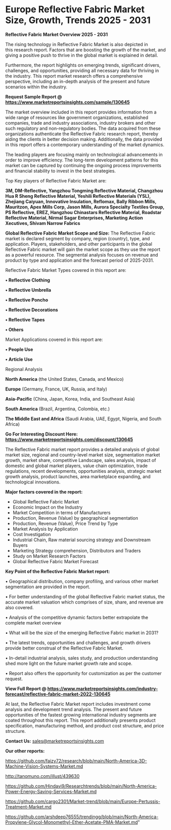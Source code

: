  # Europe Reflective Fabric Market Size, Growth, Trends 2025 - 2031

<Strong> Reflective Fabric Market Overview 2025 - 2031</strong>

The rising technology in Reflective Fabric Market is also depicted in this research report. Factors that are boosting the growth of the market, and giving a positive push to thrive in the global market is explained in detail.

Furthermore, the report highlights on emerging trends, significant drivers, challenges, and opportunities, providing all necessary data for thriving in the industry. This report market research offers a comprehensive perspective, including an in-depth analysis of the present and future scenarios within the industry.

<strong>Request Sample Report @ <a href=https://www.marketreportsinsights.com/sample/130645>https://www.marketreportsinsights.com/sample/130645</a></strong>

The market overview included in this report provides information from a wide range of resources like government organizations, established companies, trade and industry associations, industry brokers and other such regulatory and non-regulatory bodies. The data acquired from these organizations authenticate the Reflective Fabric research report, thereby aiding the clients in better decision making. Additionally, the data provided in this report offers a contemporary understanding of the market dynamics.

The leading players are focusing mainly on technological advancements in order to improve efficiency. The long-term development patterns for this market can be captured by continuing the ongoing process improvements and financial stability to invest in the best strategies.

Top Key players of Reflective Fabric Market are:

<strong>3M, DM-Reflective, Yangzhou Tongming Reflective Material, Changzhou Hua R Sheng Reflective Material, Yeshili Reflective Materials (YSL), Zhejiang Caiyuan, Innovative Insulation, Reflomax, Bally Ribbon Mills, Mauritzon, Apex Mills Corp, Jason Mills, Aurora Specialty Textiles Group, PS Reflective, EREZ, Hangzhou Chinastars Reflective Material, Roadstar Reflective Material, Nirmal Sagar Enterprises, Marketing Action Xecutives, Shivam Narrow Fabrics</strong>

<strong><b>Global Reflective Fabric Market Scope and Size:</b></strong>
The Reflective Fabric market is declared segment by company, region (country), type, and application. Players, stakeholders, and other participants in the global Reflective Fabric market will gain the market scope as they use the report as a powerful resource. The segmental analysis focuses on revenue and product by type and application and the forecast period of 2025-2031.

Reflective Fabric Market Types covered in this report are:

<strong>• Reflective Clothing

• Reflective Umbrella

• Reflective Poncho

• Reflective Decorations

• Reflective Tapes

• Others</strong>

Market Applications covered in this report are:

<strong>• People Use

• Article Use</strong> 

Regional Analysis

<strong>North America</strong> (the United States, Canada, and Mexico)

<strong>Europe</strong> (Germany, France, UK, Russia, and Italy)

<strong>Asia-Pacific</strong> (China, Japan, Korea, India, and Southeast Asia)

<strong>South America</strong> (Brazil, Argentina, Colombia, etc.)

<strong>The Middle East and Africa</strong> (Saudi Arabia, UAE, Egypt, Nigeria, and South Africa)

<strong>Go For Interesting Discount Here: <a href=https://www.marketreportsinsights.com/discount/130645>https://www.marketreportsinsights.com/discount/130645</a></strong>

The Reflective Fabric market report provides a detailed analysis of global market size, regional and country-level market size, segmentation market growth, market share, competitive Landscape, sales analysis, impact of domestic and global market players, value chain optimization, trade regulations, recent developments, opportunities analysis, strategic market growth analysis, product launches, area marketplace expanding, and technological innovations.

<strong><b>Major factors covered in the report:</b></strong>
<ul>
  <li>Global Reflective Fabric Market </li>
  <li>Economic Impact on the Industry</li>
  <li>Market Competition in terms of Manufacturers</li>
  <li>Production, Revenue (Value) by geographical segmentation</li>
  <li>Production, Revenue (Value), Price Trend by Type</li>
  <li>Market Analysis by Application</li>
  <li>Cost Investigation</li>
  <li>Industrial Chain, Raw material sourcing strategy and Downstream Buyers</li>
  <li>Marketing Strategy comprehension, Distributors and Traders</li>
  <li>Study on Market Research Factors</li>
  <li>Global Reflective Fabric Market Forecast</li>
</ul>

<strong><b>Key Point of the Reflective Fabric Market report:</b></strong>

• Geographical distribution, company profiling, and various other market segmentation are provided in the report.

• For better understanding of the global Reflective Fabric market status, the accurate market valuation which comprises of size, share, and revenue are also covered.

• Analysis of the competitive dynamic factors better extrapolate the complete market overview

• What will be the size of the emerging Reflective Fabric market in 2031?

• The latest trends, opportunities and challenges, and growth drivers provide better construal of the Reflective Fabric Market.

• In-detail industrial analysis, sales study, and production understanding shed more light on the future market growth rate and scope.

• Report also offers the opportunity for customization as per the customer request.

<strong><b>View Full Report @ <a href=https://www.marketreportsinsights.com/industry-forecast/reflective-fabric-market-2022-130645>https://www.marketreportsinsights.com/industry-forecast/reflective-fabric-market-2022-130645</a></b></strong>


At last, the Reflective Fabric Market report includes investment come analysis and development trend analysis. The present and future opportunities of the fastest growing international industry segments are coated throughout this report. This report additionally presents product specification, manufacturing method, and product cost structure, and price structure.

<strong>Contact Us:</strong>
sales@marketreportsinsights.com

<strong>Our other reports:</strong>

<a href=https://github.com/faizy72/research/blob/main/North-America-3D-Machine-Vision-Systems-Market.md>https://github.com/faizy72/research/blob/main/North-America-3D-Machine-Vision-Systems-Market.md</a>

<a href=http://tanomuno.com/illust/439630>http://tanomuno.com/illust/439630</a>

<a href=https://github.com/Hindavi9/Researchtrends/blob/main/North-America-Power-Energy-Saving-Services-Market.md>https://github.com/Hindavi9/Researchtrends/blob/main/North-America-Power-Energy-Saving-Services-Market.md</a>

<a href=https://github.com/cargo2301/Market-trend/blob/main/Europe-Pertussis-Treatment-Market.md>https://github.com/cargo2301/Market-trend/blob/main/Europe-Pertussis-Treatment-Market.md</a>

<a href=https://github.com/arshdeep76555/trendingg/blob/main/North-America-Propylene-Glycol-Monomethyl-Ether-Acetate-PMA-Market.md>https://github.com/arshdeep76555/trendingg/blob/main/North-America-Propylene-Glycol-Monomethyl-Ether-Acetate-PMA-Market.md</a>"
